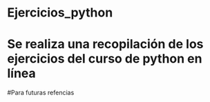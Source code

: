 # Ejercicios_python
# Se realiza una recopilación de los ejercicios del curso de python en línea 
#Para futuras refencias
